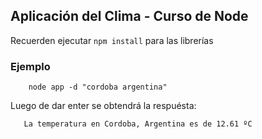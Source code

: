 ## Aplicación del Clima - Curso de Node

Recuerden ejecutar ```npm install``` para las librerías

### Ejemplo

```
    node app -d "cordoba argentina"
```

Luego de dar enter se obtendrá la respuésta:

```
   La temperatura en Cordoba, Argentina es de 12.61 ºC
```